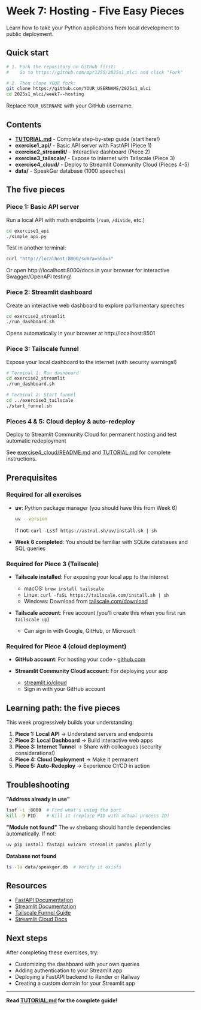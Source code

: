 # Week 7: Hosting - Five Easy Pieces

Learn how to take your Python applications from local development to public deployment.

## Quick start

```bash
# 1. Fork the repository on GitHub first:
#    Go to https://github.com/mpr1255/2025s1_mlci and click "Fork"

# 2. Then clone YOUR fork:
git clone https://github.com/YOUR_USERNAME/2025s1_mlci
cd 2025s1_mlci/week7--hosting
```

Replace `YOUR_USERNAME` with your GitHub username.

## Contents

- **[TUTORIAL.md](TUTORIAL.md)** - Complete step-by-step guide (start here!)
- **exercise1_api/** - Basic API server with FastAPI (Piece 1)
- **exercise2_streamlit/** - Interactive dashboard (Piece 2)
- **exercise3_tailscale/** - Expose to internet with Tailscale (Piece 3)
- **exercise4_cloud/** - Deploy to Streamlit Community Cloud (Pieces 4-5)
- **data/** - SpeakGer database (1000 speeches)

## The five pieces

### Piece 1: Basic API server
Run a local API with math endpoints (`/sum`, `/divide`, etc.)

```bash
cd exercise1_api
./simple_api.py
```

Test in another terminal:
```bash
curl "http://localhost:8000/sum?a=5&b=3"
```

Or open http://localhost:8000/docs in your browser for interactive Swagger/OpenAPI testing!

### Piece 2: Streamlit dashboard
Create an interactive web dashboard to explore parliamentary speeches

```bash
cd exercise2_streamlit
./run_dashboard.sh
```

Opens automatically in your browser at http://localhost:8501

### Piece 3: Tailscale funnel
Expose your local dashboard to the internet (with security warnings!)

```bash
# Terminal 1: Run dashboard
cd exercise2_streamlit
./run_dashboard.sh

# Terminal 2: Start funnel
cd ../exercise3_tailscale
./start_funnel.sh
```

### Pieces 4 & 5: Cloud deploy & auto-redeploy
Deploy to Streamlit Community Cloud for permanent hosting and test automatic redeployment

See [exercise4_cloud/README.md](exercise4_cloud/README.md) and [TUTORIAL.md](TUTORIAL.md) for complete instructions.

## Prerequisites

### Required for all exercises
- **uv**: Python package manager (you should have this from Week 6)
  ```bash
  uv --version
  ```
  If not: `curl -LsSf https://astral.sh/uv/install.sh | sh`

- **Week 6 completed**: You should be familiar with SQLite databases and SQL queries

### Required for Piece 3 (Tailscale)
- **Tailscale installed**: For exposing your local app to the internet
  - macOS: `brew install tailscale`
  - Linux: `curl -fsSL https://tailscale.com/install.sh | sh`
  - Windows: Download from [tailscale.com/download](https://tailscale.com/download)

- **Tailscale account**: Free account (you'll create this when you first run `tailscale up`)
  - Can sign in with Google, GitHub, or Microsoft

### Required for Piece 4 (cloud deployment)
- **GitHub account**: For hosting your code - [github.com](https://github.com)

- **Streamlit Community Cloud account**: For deploying your app
  - [streamlit.io/cloud](https://streamlit.io/cloud)
  - Sign in with your GitHub account

## Learning path: the five pieces

This week progressively builds your understanding:

1. **Piece 1: Local API** → Understand servers and endpoints
2. **Piece 2: Local Dashboard** → Build interactive web apps
3. **Piece 3: Internet Tunnel** → Share with colleagues (security considerations!)
4. **Piece 4: Cloud Deployment** → Make it permanent
5. **Piece 5: Auto-Redeploy** → Experience CI/CD in action

## Troubleshooting

**"Address already in use"**
```bash
lsof -i :8000  # Find what's using the port
kill -9 PID    # Kill it (replace PID with actual process ID)
```

**"Module not found"**
The `uv` shebang should handle dependencies automatically. If not:
```bash
uv pip install fastapi uvicorn streamlit pandas plotly
```

**Database not found**
```bash
ls -la data/speakger.db  # Verify it exists
```

## Resources

- [FastAPI Documentation](https://fastapi.tiangolo.com)
- [Streamlit Documentation](https://docs.streamlit.io)
- [Tailscale Funnel Guide](https://tailscale.com/kb/1223/funnel/)
- [Streamlit Cloud Docs](https://docs.streamlit.io/streamlit-community-cloud)

## Next steps

After completing these exercises, try:
- Customizing the dashboard with your own queries
- Adding authentication to your Streamlit app
- Deploying a FastAPI backend to Render or Railway
- Creating a custom domain for your Streamlit app

---

**Read [TUTORIAL.md](TUTORIAL.md) for the complete guide!**
